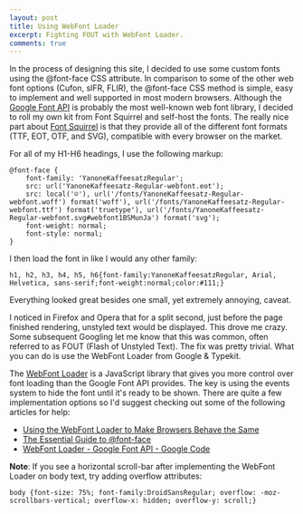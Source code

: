 ```yaml
---
layout: post
title: Using WebFont Loader
excerpt: Fighting FOUT with WebFont Loader.
comments: true
---
```


In the process of designing this site, I decided to use some custom fonts using the @font-face CSS attribute. In comparison to some of the other web font options (Cufon, sIFR, FLIR), the @font-face CSS method is simple, easy to implement and well supported in most modern browsers. Although the <a href="http://code.google.com/apis/webfonts/" title="Google Font API" rel="external">Google Font API</a> is probably the most well-known web font library, I decided to roll my own kit from Font Squirrel and self-host the fonts. The really nice part about <a href="http://www.fontsquirrel.com/" title="Font Squirrel" rel="external">Font Squirrel</a> is that they provide all of the different font formats (TTF, EOT, OTF, and SVG), compatible with every browser on the market.

For all of my H1-H6 headings, I use the following markup:

<pre><code class="css">@font-face {
	font-family: 'YanoneKaffeesatzRegular';
	src: url('YanoneKaffeesatz-Regular-webfont.eot');
	src: local('☺'), url('/fonts/YanoneKaffeesatz-Regular-webfont.woff') format('woff'), url('/fonts/YanoneKaffeesatz-Regular-webfont.ttf') format('truetype'), url('/fonts/YanoneKaffeesatz-Regular-webfont.svg#webfont1BSMunJa') format('svg');
	font-weight: normal;
	font-style: normal;
}</code></pre>

I then load the font in like I would any other family:

<pre><code class="css">h1, h2, h3, h4, h5, h6{font-family:YanoneKaffeesatzRegular, Arial, Helvetica, sans-serif;font-weight:normal;color:#111;}</code></pre>

Everything looked great besides one small, yet extremely annoying, caveat.

I noticed in Firefox and Opera that for a split second, just before the page finished rendering, unstyled text would be displayed. This drove me crazy. Some subsequent Googling let me know that this was common, often referred to as FOUT (Flash of Unstyled Text). The fix was pretty trivial. What you can do is use the WebFont Loader from Google & Typekit.

The <a href="http://code.google.com/apis/webfonts/docs/webfont_loader.html" title="WebFont Loader - Google Font API - Google Code" rel="external">WebFont Loader</a> is a JavaScript library that gives you more control over font loading than the Google Font API provides. The key is using the events system to hide the font until it's ready to be shown. There are quite a few implementation options so I'd suggest checking out some of the following articles for help:

<ul>
	<li><a href="http://24ways.org/2010/using-the-webfont-loader-to-make-browsers-behave-the-same" title="Using the WebFont Loader to Make Browsers Behave the Same" rel="external">Using the WebFont Loader to Make Browsers Behave the Same</a>
	</li>
	<li><a href="http://sixrevisions.com/css/font-face-guide/" title="The Essential Guide to @font-face" rel="external">The Essential Guide to @font-face</a>
	</li>
	<li><a href="http://code.google.com/apis/webfonts/docs/webfont_loader.html" title="WebFont Loader - Google Font API - Google Code" rel="external">WebFont Loader - Google Font API - Google Code</a>
	</li>
</ul>

**Note**: If you see a horizontal scroll-bar after implementing the WebFont Loader on body text, try adding overflow attributes:

<pre><code class="css">body {font-size: 75%; font-family:DroidSansRegular; overflow: -moz-scrollbars-vertical; overflow-x: hidden; overflow-y: scroll;}
</code></pre>